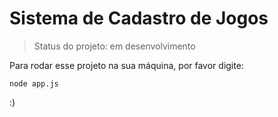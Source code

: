 # Sistema de Cadastro de Jogos

> Status do projeto: em desenvolvimento

Para rodar esse projeto na sua máquina, por favor digite:
~~~
node app.js
~~~ 

:)